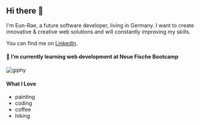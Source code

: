 ## Hi there 👋

I'm Eun-Rae, a future software developer, living in Germany.
I want to create innovative & creative web solutions and will constantly improving my skills.

You can find me on [LinkedIn](https://www.linkedin.com/in/eun-rae-lee-schaffer-451392302/).


#### 🌱 I’m currently learning web development at Neue Fische Bootcamp

![giphy](https://github.com/E-LeeSchaffer/E-LeeSchaffer/assets/170919607/25abe434-e5e6-4ec3-bb34-7c9aae6ebbb3)

#### What I Love

- painting
- coding
- coffee
- hiking
